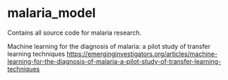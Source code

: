# malaria_model
Contains all source code for malaria research.

Machine learning for the diagnosis of malaria: a pilot study of transfer learning techniques
https://emerginginvestigators.org/articles/machine-learning-for-the-diagnosis-of-malaria-a-pilot-study-of-transfer-learning-techniques
